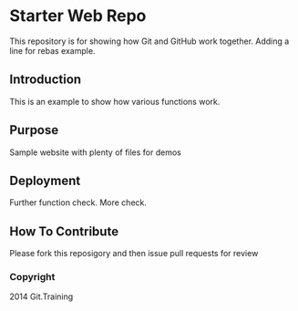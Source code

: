 # Starter Web Repo

This repository is for showing how Git and GitHub work together. Adding a line for rebas example.

## Introduction 
This is an example to show how various functions work. 
## Purpose

Sample website with plenty of files for demos

## Deployment 
Further function check. More check.

## How To Contribute 
Please fork this reposigory and then issue pull requests for review
### Copyright 
2014 Git.Training